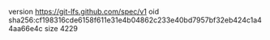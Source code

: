 version https://git-lfs.github.com/spec/v1
oid sha256:cf198316cde6158f611e31e4b04862c233e40bd7957bf32eb424c1a44aa66e4c
size 4229
